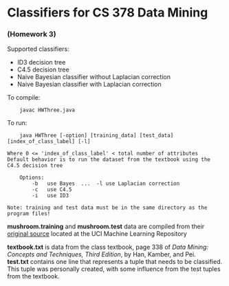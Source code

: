 # Classifiers for CS 378 Data Mining  
### (Homework 3)

Supported classifiers: 

* ID3 decision tree
* C4.5 decision tree
* Naive Bayesian classifier without Laplacian correction
* Naive Bayesian classifier with Laplacian correction
  

To compile:
  
        javac HWThree.java  
    
    
To run: 
 
        java HWThree [-option] [training_data] [test_data] [index_of_class_label] [-l]
        
    Where 0 <= 'index_of_class_label' < total number of attributes
    Default behavior is to run the dataset from the textbook using the C4.5 decision tree
    
        Options:
            -b   use Bayes  ...  -l use Laplacian correction
            -c   use C4.5
            -i   use ID3
    
    Note: training and test data must be in the same directory as the program files!
    
    
**mushroom.training** and **mushroom.test** data are compiled from their [original source](http://archive.ics.uci.edu/ml/datasets/Mushroom) located at the UCI Machine Learning Repository

**textbook.txt** is data from the class textbook, page 338 of *Data Mining: Concepts and Techniques, Third Edition*, by Han, Kamber, and Pei.  
**test.txt** contains one line that represents a tuple that needs to be classified. This tuple was personally created, with some influence from the test tuples from the textbook.